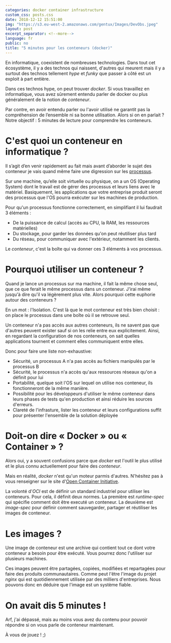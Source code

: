 ```yaml
---
categories: docker container infrastructure
custom_css: posts.css
date: 2018-12-12 15:51:00
img: "https://s3.eu-west-2.amazonaws.com/gentux/Images/DevObs.jpeg"
layout: post
excerpt_separator: <!--more-->
language: fr
public: no
title: "5 minutes pour les conteneurs (docker)"
---
```


En informatique, coexistent de nombreuses technologies. Dans tout cet
écosystème, il y a des technos qui naissent, d'autres qui meurent mais il y a
surtout des technos tellement *hype* et *funky* que passer à côté est un
exploit à part entière.

Dans ces technos hype, on peut trouver *docker*. Si vous travaillez en
informatique, vous avez sûrement entendu parler de docker ou plus généralement
de la notion de *conteneur*.

Par contre, en avoir entendu parler ou l'avoir utilisé ne garantit pas la
compréhension de l’ensemble ni sa bonne utilisation. Alors si on en parlait ?
Notre objectif : 5 minutes de lecture pour comprendre les conteneurs.

<!--more-->

# C'est quoi un conteneur en informatique ?

Il s’agit d’en venir rapidement au fait mais avant d’aborder le sujet des
conteneur je vais quand même faire une digression sur les
[processus](https://fr.wikipedia.org/wiki/Processus_(informatique)).

Sur une machine, qu’elle soit virtuelle ou physique, on a un OS (Operating
System) dont le travail est de gérer des processus et leurs liens avec le
matériel. Basiquement, les applications que votre entreprise produit seront des
processus que l'OS  pourra exécuter sur les machines de production.

Pour qu'un processus fonctionne correctement, en simplifiant il lui faudrait 3
éléments :

* De la puissance de calcul (accès au CPU, la RAM, les ressources matérielles)
* Du stockage, pour garder les données qu'on peut réutiliser plus tard
* Du réseau, pour communiquer avec l'extérieur, notamment les clients.

Le *conteneur*, c'est la boîte qui va donner ces 3 éléments à vos processus.

# Pourquoi utiliser un conteneur ?

Quand je lance un processus sur ma machine, il fait la même chose seul, que ce
que ferait le même processus dans un conteneur. J'irai même jusqu'à dire qu'il
va légèrement plus vite. Alors pourquoi cette euphorie autour des conteneurs ?

En un mot : l'Isolation. C'est là que le mot conteneur est très bien choisit :
on place le processus dans une boîte où il se retrouve seul.

Un conteneur n'a pas accès aux autres conteneurs, ils ne savent pas que
d'autres peuvent exister sauf si on les relie entre eux explicitement. Ainsi,
en regardant la configuration de nos conteneurs, on sait quelles applications
tournent et comment elles communiquent entre elles.

Donc pour faire une liste non-exhaustive:

* Sécurité, un processus A n'a pas accès au fichiers manipulés par le processus
  B
* Sécurité, le processus n'a accès qu'aux ressources réseaux qu'on a définit
  pour lui
* Portabilité, quelque soit l'OS sur lequel on utilise nos conteneur, ils
  fonctionneront de la même manière.
* Possibilité pour les développeurs d'utiliser le même conteneur dans leurs
  phases de tests qu'en production et ainsi réduire les sources d'erreurs.
* Clareté de l'infrasture, lister les conteneur et leurs configurations suffit
  pour présenter l'ensemble de la solution déployée

# Doit-on dire « Docker » ou « Container » ?

Alors oui, y a souvent confusions parce que *docker* est l'outil le plus
utilisé et le plus connu actuellement pour faire des *conteneur*.

Mais en réalité, *docker* n'est qu'un moteur parmis d'autres. N'hésitez pas à
vous renseigner sur le site d'[Open Container
Initiative](https://www.opencontainers.org/).

La volonté d'*OCI* est de définir un standard industriel pour utiliser les
conteneurs. Pour cela, il définit deux normes. La première est *runtime-spec*
qui spécifie comment doit être executé un conteneur. La deuxième est
*image-spec* pour définir comment sauvegarder, partager et réutiliser les
images de conteneur.

# Les images ?

Une image de conteneur est une archive qui contient tout ce dont votre
conteneur a besoin pour être exécuté. Vous pourrez donc l'utiliser sur
plusieurs machines.

Ces images peuvent être partagées, copiées, modifiées et repartagées pour faire
des produits communautaires. Comme peut l'être l'image du projet *nginx* qui
est quotidiennement utilisée par des milliers d'entreprises. Nous pouvons donc
en déduire que l'image est un système fiable.

# On avait dis 5 minutes !

Arf, j'ai dépassé, mais au moins vous avez du contenu pour pouvoir répondre si
on vous parle de conteneur maintenant.

À vous de jouez ! ;)
